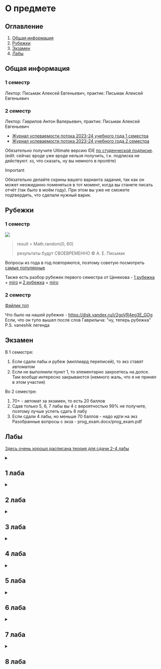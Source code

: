 # О предмете

## Оглавление
1. [Общая информация](#info)
2. [Рубежки](#rubez)
3. [Экзамен](#exam)
4. [Лабы](#labs)

## Общая информация <a name="info"></a>

### 1 семестр
Лектор: Письмак Алексей Евгеньевич, практик: Письмак Алексей Евгеньевич

### 2 семестр
Лектор: Гаврилов Антон Валерьевич, практик: Письмак Алексей Евгеньевич

- [Журнал успеваемости потока 2023-24 учебного года 1 семестра](https://docs.google.com/spreadsheets/d/1dMRvYwRp3Lhy6IT5mbjdaplId9xB99b_9NijSpF7iJI/edit#gid=2120352098)
- [Журнал успеваемости потока 2023-24 учебного года 2 семестра](https://docs.google.com/spreadsheets/d/1S3NXnLdsz2Lg8bM9uN9a0yNkkOdINoqTBuUigXKm3G4/edit#gid=2004466254)


Обязательно получите Ultimate версию IDE [по студенческой подписке](https://github.com/Imtjl/1st-year-guide/blob/main/PROG/Jet_brains.pdf).
(edit: сейчас вроде уже вроде нельзя получить, т.к. подписка не действуют. хз, что сказать, ну вы немного в пролёте)

> [!IMPORTANT]
> Обязательно делайте скрины вашего варианта задания, так как он может неожиданно поменяться в тот момент, когда вы станете писать отчёт (так было в моём году). При этом вы уже не сможете подтвердить, что сделали нужный варик.

## Рубежки <a name="rubez"></a>

### 1 семестр
![](https://i.imgur.com/WtM3fSA.jpg)

> result  = Math.random(0, 60)
>
> результаты будут СВОЕВРЕМЕННО © А. Е. Письмак

Вопросы из года в год повторяются, поэтому советую посмотреть [самые популярные](./Rubezhki/)

Также есть разбор рубежек первого семестра от Ценекова - [1 рубежка](https://www.youtube.com/watch?v=mDfz0MojoM4) + [miro](https://www.youtube.com/watch?v=mDfz0MojoM4) и [2 рубежка](https://www.youtube.com/watch?v=bZP948U9VTw) + [miro](https://miro.com/app/board/uXjVP4NqLxI=/)

### 2 семестр
[Файлик топ](Rubezhki/2семестр.pdf)

Что было на нашей рубежке - https://disk.yandex.ru/i/2goVR4eg3E_GOg
Если, что он тупо вышел после слов Гаврилыча: "ну, теперь рубежка"
P.S. vaneshik легенда

## Экзамен <a name="exam"></a>

В 1 семестре:
1. Если сдали лабы и рубеж (миллиард переписей), то экз ставят автоматом
2. Если не выполнили пункт 1, то элементарно закроетесь на допсе. Там вообще интересно закрываются (немного жаль, что я не принял в этом участия)

Во 2 семестре:
1. 70+ - автомат за экзамен, то есть 20 баллов
2. Сдав только 5, 6, 7 лабы вы 4 с вероятностью 99% не получите, поэтому лучше успеть сдать 8 лабу
3. Если сдали 4 лабы, но меньше 70 баллов - надо идти на экз
Разобранные вопросы с экза - prog_exam.docx/prog_exam.pdf

## Лабы <a name="labs"></a>
[Здесь очень хорошо расписана теория для сдачи 2-4 лабы](https://github.com/exception-s/course1) 

<details>
<summary><h2>1 лаба</h2></summary>

Данная лаба ориентирована на изучение синтаксиса. Если вы до этого немного прогали, то будет легко.

Для сдачи/выполнения:
- [Другие утилиты + байт-код](http://ivanbabanin.blogspot.com/2013/10/jdk.html)
- В строке ```String str = String.format("%7.4f ", c[i][j]);``` 7 - количество символов, выделенных на данное число при выводе, 4 - число цифр после запятой в каждом числе. 
- Если попросят представить в экспоненциальной форме или просто будут получаться огромные числа, то замените f на e. 
- Надо уметь объяснить, откуда появляются None и Infinity (приколы с математическими операциями).
</details>


<details>
<summary><h2>2 лаба</h2></summary>

[Полезное видео](https://www.youtube.com/watch?v=9SQm6IsKJuo), в котором многое поясняется.

Следует пользоваться второй ссылкой с сайта se.ifmo.ru -  http://pokemondb.net.
Там подробно расписано про все атаки (их тип и что они делают) и характеристики покемонов.
После того как вы разберётесь с типами и характеристиками идите в [документацию](https://se.ifmo.ru/~tony/doc/) и пытайтесь понять, как реализовать каждую атаку.
Вся информация, которая вам нужна отмечена на скринах.

<div>
<img src="https://i.imgur.com/gU8EqdB.png" width=57% align="middle">
<img src="https://i.imgur.com/ui7nqbD.png" width=40% align="middle">
</div>

> 1 скрин - любая атака, 2 скрин - любой покемон

Сборку можно провести на helios следующим образом (в cmd windows не получится). Соответственно пути надо подставить свои.
```
export CLASSPATH=./lib/Pokemon.jar:./src:./src/info/Moves/PhysicalMoves:./src/info/Moves/StatusMoves./src/info/Moves/SpecialMoves./src/info/Pokemons:./src/info/Main
javac -d out src/info/Main.java
jar cfm Main.jar src/META-INF/MANIFEST.MF -C out . -C lib Pokemon.jar
java -jar Main.jar
```

Скорее всего вопросы будут заданы, основываясь на вашем коде, поэтому когда вас попросят открыть какую-нибудь атаку, лучше не открывать что-то очень сложное. 

Популярные вопросы:
- [Какие компоненты класса не наследуются?](https://translated.turbopages.org/proxy_u/en-ru.ru.a8bde27f-6570d643-f0b00af1-74722d776562/https/stackoverflow.com/questions/23103498/which-members-are-not-inherited-in-a-child-class)
- [конструктор, автогенерируемый конструктор](https://javarush.com/groups/posts/1391-konstruktorih-klassov-java-jdk-15)
- [блок инициализации](https://vertex-academy.com/tutorials/ru/bloki-inicializacii-v-java-chast-1/)
- [теория по всему остальному](https://github.com/exception-s/course1?tab=readme-ov-file#%D0%BB%D0%B0%D0%B1%D0%BE%D1%80%D0%B0%D1%82%D0%BE%D1%80%D0%BD%D0%B0%D1%8F-%D1%80%D0%B0%D0%B1%D0%BE%D1%82%D0%B0-2)

Возможные доп. задания:
- При перемещении jar-файла он перестаёт запускаться (т.к. в нём находятся зависимости), решить эту проблему. При сборке jar-ника в него надо класть не Pokemon.jar, а разархивированные данные.
```
jar xf lib/Pokemon.jar
jar cfm Main.jar src/META-INF/MANIFEST.MF -C out . -C . ru (вместо 3-ей строки при сборке)
```
- При нажатии Ctrl+C бой прекращается (так и должно быть), при этом надо вывести фразу "Покемон умер". Надо дописать такую строку перед созданием всех покемонов в Main.java:
```
Runtime.getRuntime().addShutdownHook(new Thread(() -> {
    System.out.println("Я УМИРАААААААЮ!!!!");
}));
```
</details>

<details>
<summary><h2>3 лаба</h2></summary>

[Рофлогайд на эту лабу](https://www.youtube.com/watch?v=uZqMHOLqBsA&t=144s)

Uml лучше всего писать в IntelliJ IDEA Ultimate ([получить можно по студенческой подписке](https://github.com/Imtjl/1st-year-guide/blob/main/PROG/Jet_brains.pdf)).
Другой вариант - скачать jar-ник plantuml с [сайта](https://plantuml.com/ru/download) и запускать его через командную строку с txt-файлом, как аргументом.

Для сдачи/выполнения:
- [про equals](https://www.techiedelight.com/override-equals-hashcode-method-java/)
- [про hashCode](https://www.baeldung.com/java-hashcode) и [методы его реализации](https://habr.com/ru/companies/vk/articles/321306/)
- [SOLID](https://allineed.ru/development/java-development/82-java-solid-principles)
- [интерфейсы по умолчанию](https://metanit.com/java/tutorial/3.7.php)
- [теория по всему остальному](https://github.com/exception-s/course1?tab=readme-ov-file#%D0%BB%D0%B0%D0%B1%D0%BE%D1%80%D0%B0%D1%82%D0%BE%D1%80%D0%BD%D0%B0%D1%8F-%D1%80%D0%B0%D0%B1%D0%BE%D1%82%D0%B0-3)

</details>

<details>
<summary><h2>4 лаба</h2></summary>

Продолжение 3 лабы (просто добавить exception и различные классы). Тут хз как подсказать, просто используйте своё воображение.

Для сдачи/выполнения:
- [теория](https://github.com/exception-s/course1?tab=readme-ov-file#%D0%BB%D0%B0%D0%B1%D0%BE%D1%80%D0%B0%D1%82%D0%BE%D1%80%D0%BD%D0%B0%D1%8F-%D1%80%D0%B0%D0%B1%D0%BE%D1%82%D0%B0-4)

</details>

<details>
<summary><h2>5 лаба</h2></summary>

Очень рекомендую выпросить вариант у старого/нового практика, поскольку данная лаба является самой душной и долгой во 2 семестре. Даже если вы будете её делать на каникулах, она займёт минимум 3 дня.

Почти все мои знакомые просто изучали все гиты, которые знали, поскольку задание изначально очень непонятное. Скорее всего практик всё равно найдёт способ, как сломать вашу прогу, поэтому напишите исключения на всё до чего догадаетесь.

Возможные вопросы:
- как запихать не-comparable объекты в сортируемую коллекцию? Довольно очевидный ответ: просто написать свой comparator (да, я затупил на этом вопросе))
- параметризированный метод в обычном классе, который возвращает тот же тип, что и тип аргумента? Ответ:
```
public T method(T input) {
    return input;
}
```
- кастомный класс-оболочка. Ответ: можно написать свой класс, по типу:
```
public class CustomClassWrapper<T> {
    private T wrappedObject;

    public CustomClassWrapper(T wrappedObject) {
        this.wrappedObject = wrappedObject;
    }
    // Переопределение или добавление методов, если необходимо
}
```
Однако, чтобы данный класс был классом-оболочкой, надо, чтобы этот класс поддерживал автоупаковку и автораспаковку (что невозможно). Поэтому создать кастомный класс-оболочку просто нельзя.
- Устройство Map, HashTable, HashMap
- Как унаследоваться от параметризированного класса, чтобы при этом наследник не был параметризированным?

Для сдачи/выполнения:
- [гайд от Ценекова](https://vk.com/@dim0n4eg-laboratornye-5-8-po-programmirovaniu-ili-kak-sekonomit-10k)
- тут если отваливаетесь с каим-то вопросом, то лезите в чат гпт

</details>

<details>
<summary><h2>6 лаба</h2></summary>

Также, как и с предыдущей лабой, лучше подсматривать идеи на других гитах, но писать самому

Для сдачи/выполнения:
- лучше всего тупо глянуть 3 и 4 презентации гаврилова
- [тоже хороший гайдик + расписаны шаблоны](https://docs.google.com/document/d/1CYY7cGGfk6vYBEHGXysLv5b4TXmsKzRhQnDv5L8y-4k/edit)
</details>

<details>
<summary><h2>7 лаба</h2></summary>

Пу пу пу

Для сдачи/выполнения:
- ...

</details>
<details>
<summary><h2>8 лаба</h2></summary>

Пу пу пу х2


Для сдачи/выполнения:
- ...

</details>